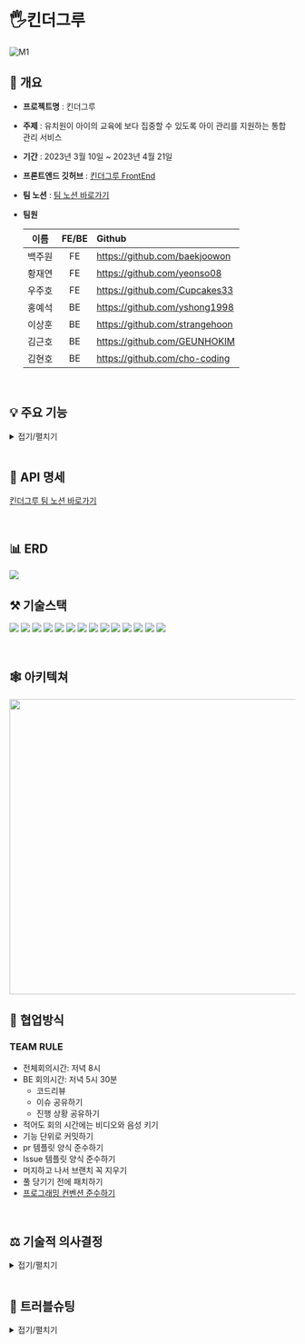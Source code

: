 # 🖐킨더그루
![M1](https://user-images.githubusercontent.com/108935568/232361653-b736e3fa-ff7e-4881-8c40-d72fd7eaac81.png)

## 📝 개요

* **프로젝트명** : 킨더그루

* **주제** : 유치원이 아이의 교육에 보다 집중할 수 있도록 아이 관리를 지원하는 통합 관리 서비스


* **기간** : 2023년 3월 10일 ~ 2023년 4월 21일

* **프론트엔드 깃허브** : [킨더그루 FrontEnd](https://github.com/HangHae-12/Front)
* **팀 노션** : [팀 노션 바로가기](https://www.notion.so/f4e7bbe6c3cb40689064a4c566b91144https://www.notion.so/f4e7bbe6c3cb40689064a4c566b91144)

* **팀원**
 
    | 이름 | FE/BE | Github|
    | :------:| :-----:| :---|
    | 백주원 | FE | https://github.com/baekjoowon |
    | 황재연 | FE | https://github.com/yeonso08 |
    | 우주호 | FE | https://github.com/Cupcakes33 |
    | 홍예석 | BE | https://github.com/yshong1998 |
    | 이상훈 | BE | https://github.com/strangehoon |
    | 김근호 | BE | https://github.com/GEUNHOKIM |
    | 김현호 | BE | https://github.com/cho-coding |
  



</br>

## 💡 주요 기능
<details>
<summary>접기/펼치기</summary> </br>

* **1. 간편한 소셜 로그인**

    <img src = "https://user-images.githubusercontent.com/117654450/234538360-395de2cd-afde-4694-b909-0fabd5f39fe2.png" height = "320px" width = "470px">
    <img src = "https://user-images.githubusercontent.com/117654450/235284914-8945089a-5643-40f3-a06f-40d68dbeff14.png" height = "320px" width = "470px"></br>


</br>

* **2. 등하원 관리 서비스**
  * 실시간 등 하원 처리
      
      <img src = "https://user-images.githubusercontent.com/117654450/234483406-32480928-252e-40bf-9e30-ba7aae550a58.png" height = "420px" width = "820px" allign = "left"> </br> 
  
  * 실시간 알림 기능(학부모 등,하원 카톡 전송)
      
      <img src = "https://user-images.githubusercontent.com/117654450/234485164-55a3bfbd-07b6-4648-8e67-67708bf4bd6a.png" height = "370px" width = "260px">
  </br>
  
* **3. 출결 관리 서비스**
  * 월별 출석부(+ 엑셀 내보내기 기능)
      
      <img src = "https://user-images.githubusercontent.com/117654450/234496232-5cc71f84-11ab-4cf9-a0d1-228c82a7bfdd.png" height = "420px" width = "820px" allign = "left"></br>
 
  * 일별 출석부(+ 엑셀 내보내기 기능)
      
      <img src = "https://user-images.githubusercontent.com/117654450/234496601-2e95a9a9-14e8-49d7-a1ad-41dbe0d74961.png" height = "420px" width = "820px" allign = "left"></br>
  
  * 결석 신청 및 취소
       
      <img src = "https://user-images.githubusercontent.com/117654450/234487420-9492853d-fe34-4d4c-aba9-d7665709fef2.png" height = "420px" width = "820px" allign = "left">
</br>
  
* **4. 유치원 운영관리 서비스**
  * 반 별 갤러리
  
      <img src = "https://user-images.githubusercontent.com/117654450/234488736-479d07fc-b259-4d1c-a7a8-eb84a61ee138.png" height = "420px" width = "820px" allign = "left"></br>
      <img src="https://user-images.githubusercontent.com/117654450/234500749-a0a09263-3985-4839-b843-f08a9a660134.png" height="370px" width="260px" style="margin-right: 120px;"/></br>

  * 아이 정보 열람
      
      <img src = "https://user-images.githubusercontent.com/117654450/234489012-69b8e02f-4d70-4be0-9bad-f868d3305490.png" height = "420px" width = "820px" allign = "left">  
      <img src = "https://user-images.githubusercontent.com/117654450/234502045-2190f05b-2e8e-4615-a0f9-ef5c8a3752f9.png" height = "370px" width = "260px" allign = "left">

</details>

</br>

## 📝 API 명세

[킨더그루 팀 노션 바로가기](https://www.notion.so/f4e7bbe6c3cb40689064a4c566b91144)

</br>

## 📊 ERD

<img src = "https://user-images.githubusercontent.com/106438992/235306217-5bf8b84b-f0c2-4235-9827-557dd182c917.png" allign = "left"> 

</br>

## ⚒ 기술스택


<img src="https://img.shields.io/badge/SpringBoot-6DB33F?style=flat&logo=SpringBoot&logoColor=white"/> <img src="https://img.shields.io/badge/Spring Data Jpa-E31E52?style=flat&logo=Spring Data Jpa&logoColor=white"/>
<img src="https://img.shields.io/badge/Querydsl-0096D6?style=flat&logo=Querydsl&logoColor=white"/> <img src="https://img.shields.io/badge/Spring Security-6DB33F?style=flat&logo=Spring Security&logoColor=white"/>
<img src="https://img.shields.io/badge/Redis-DC382D?style=flat&logo=Redis&logoColor=white"/>
<img src="https://img.shields.io/badge/MySql-4479A1?style=flat&logo=MySql&logoColor=white"/>
<img src="https://img.shields.io/badge/Gradle-02303A?style=flat&logo=Gradle&logoColor=white"/>
<img src="https://img.shields.io/badge/Amazon S3-569A31?style=flat&logo=Amazon S3&logoColor=white"/>
<img src="https://img.shields.io/badge/Amazon EC2-FF9900?style=flat&logo=Amazon EC2&logoColor=white"/>
<img src="https://img.shields.io/badge/Amazon RDS-527FFF?style=flat&logo=Amazon RDS&logoColor=white"/>
<img src="https://img.shields.io/badge/GitHub Actions-2088FF?style=flat&logo=GitHub Actions&logoColor=white"/>
<img src="https://img.shields.io/badge/GitHub-181717?style=flat&logo=GitHub&logoColor=white"/>
<img src="https://img.shields.io/badge/NGINX-009639?style=flat&logo=NGNIX&logoColor=white"/>
<img src="https://img.shields.io/badge/Kakao Login-FFCD00?style=flat&logo=Kakao Login&logoColor=white"/>

</br>

## 🕸 아키텍쳐

<img src = "https://user-images.githubusercontent.com/117654450/234284146-d7c93c77-29a2-4e14-9b31-f54aeef08481.png" height = "520px" width = "920px" allign = "left">

</br>

## 🤝 협업방식

### TEAM RULE
- 전체회의시간: 저녁 8시
- BE 회의시간: 저녁 5시 30분
   - 코드리뷰
   - 이슈 공유하기
   - 진행 상황 공유하기 
- 적어도 회의 시간에는 비디오와 음성 키기
- 기능 단위로 커밋하기
- pr 템플릿 양식 준수하기
- Issue 템플릿 양식 준수하기
- 머지하고 나서 브랜치 꼭 지우기
- 풀 당기기 전에 패치하기
- [프로그래밍 컨벤션 준수하기](https://www.notion.so/f4e7bbe6c3cb40689064a4c566b91144)


</br>

## ⚖️ 기술적 의사결정
<details>
<summary>접기/펼치기</summary>
</br>

| 기술 | 선택지 | 이유 |
| :------: | :--- | :--- |
| Redis    | 1. DB 저장<br>2. Redis | 유치원이라는 특성상, 선생님이 접속을 오래 하고 있기 때문에 Refresh Token이 필요하다고 생각이 들었다. <br> Refresh Token을 DB에 저장 해서 사용을 해도 되지만, 그렇게 되면 스케줄러를 사용해서 직접 만료 된 Refresh Token을 삭제 해줘야 하기도 하고 , 캐시인 Redis가 더 가볍고 속도도 빠르고 TTL을 통해서 자동으로 삭제도 가능하기 때문에 Redis를 적용 해보기로 했다.|
| ImageIO | 1. Marvin open source Library 2. Graphics2D 3. ImageIO | 처음에는 이미지를 S3에 업로드만 했기 때문에 별도의 이미지에 대한 처리를 하지 않았지만, 이미지를 리사이징해야 할 필요성이 생기면서 이미지 리사이징 방법을 고민해야 했다. 가장 먼저 Marvin open source Library를 사용해 리사이징했지만 이미지가 심해게 도트화되는 문제와 프로젝트 전체 용량보다 marvin 라이브러리의 용량이 약 3배 더 컸으며, 처리 성능 저하 문제도 있었다. 따라서 java.awt 패키지의 Graphics2D 클래스를 이용해 별도의 라이브러리 추가 사용 없이 구현을 해 보았지만 성능은 개선되었지만 도트화가 더욱 심각해지는 문제가 있었다. 따라서 Graphics2D 대신 ImageIO클래스를 이용해 리사이징하는 방법을 채택했다. 도트화가 아예 없는 것은 아니었지만 다른 2개의 방법에 비해 정도가 낮았으며 별도의 라이브러리 설치도 필요없었고, 성능도 Graphics2D와 큰 차이를 보이지 않았기 때문이다. |
| 카카오 알림 기능 | 1. 프론트엔드에서 알림 구현 </br> 2. 백엔드에서 알림 구현 | 프론트엔드, 백엔드 모두 카카오 알림 기능을 구현할 수 있지만 다음과 같은 이유로 백엔드에서 처리하기로 했다. </br> 1. 트랜잭션 </br> 단순 카카오 알림 기능 뿐만 아니라 아이의 등하원 상태도 바뀌어야 하므로 프론트엔드에서 처리 시 카카오 알림 메시지 API 뿐만 아니라 등하원 상태 변경 API도 필요했다. 하지만 서버에서는 API 하나로 같은 트랜잭션에서 처리할 수 있다. 이로인해 카카오 알림 기능과 등하원 상태 변경을 묶어서 일관성을 보장할 수 있었다. </br> 2. 보안</br> 카카오 메시지 API를 사용하는 경우, 보안상 중요한 kakaoId와 AccessToken이 필요하다. 이를 프론트엔드에서 처리하면, 이 정보가 브라우저에서 노출되거나 탈취될 수 있다. 따라서 백엔드에서 처리하면, 안전한 환경에서 이 정보들을 처리할 수 있다.|
| 복잡한 동적 쿼리 작성 | 1. JPA 쿼리 메서드 </br> 2. @Query </br> 3. QueryDSL | 기존의 JPA 쿼리 메서드는 동적 쿼리를 작성하는데 한계가 있었다. 그래서 스프링 데이터 JPA의 @Query를 사용하려 했다. @Query도 동적 쿼리 작성이 가능하므로 좋은 대안이라고 생각했으나 그래도 주어진 문제에 적용하기에는 고려해야 할 조건이 너무 많다고 생각했다. 무엇보다도 가독성이 너무 떨어져 유지보수하기 어렵다고 생각했다. 반면 QueryDSL의 where 다중 파라미터 방식은 주어진 문제의 조건들을 동적으로 커스튬할 수 있을 거라 생각했다. 이 외에도 컴파일 에러를 잡을 수 있을 뿐만 아니라 @Query보다 쿼리 자체의 가독성이 훨씬 좋다는 점도 QueryDSL을 도입한 이유였다.

</details>

</br>

## 🔨 트러블슈팅
<details>
<summary>접기/펼치기</summary>

- [회원 가입 시, 단일 테이블 전략과 맞지 않는 문제](https://github.com/HangHae-12/back/wiki/%ED%9A%8C%EC%9B%90-%EA%B0%80%EC%9E%85-%EC%8B%9C,-%EB%8B%A8%EC%9D%BC-%ED%85%8C%EC%9D%B4%EB%B8%94-%EC%A0%84%EB%9E%B5%EA%B3%BC-%EB%A7%9E%EC%A7%80-%EC%95%8A%EB%8A%94-%EB%AC%B8%EC%A0%9C)
- [미세먼지API Dto에 기본생성자를 추가해도 존재하지 않다는 오류](https://github.com/HangHae-12/back/wiki/%EB%AF%B8%EC%84%B8%EB%A8%BC%EC%A7%80API-Dto%EC%97%90-%EA%B8%B0%EB%B3%B8%EC%83%9D%EC%84%B1%EC%9E%90%EB%A5%BC-%EC%B6%94%EA%B0%80%ED%95%B4%EB%8F%84-%EC%A1%B4%EC%9E%AC%ED%95%98%EC%A7%80-%EC%95%8A%EB%8B%A4%EB%8A%94-%EC%98%A4%EB%A5%98)

